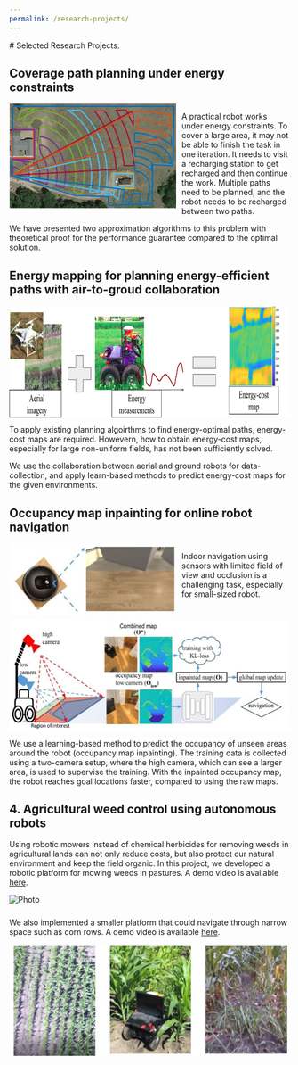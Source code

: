 ```yaml
---
permalink: /research-projects/
---
```


<p> </p>
# Selected Research Projects:

## Coverage path planning under energy constraints
<div style="overflow:auto">
  <img src="/images/multi-paths.jpg?raw=true" alt="Photo" style="float:left; margin-right: 10px; width: 300px; margin-bottom: 10px;">
  <p style="margin-left: 10px;">
  A practical robot works under energy constraints. To cover a large area, it may not be able to finish the task in one iteration. It needs to visit a recharging station to get recharged and then continue the work. Multiple paths need to be planned, and the robot needs to be recharged between two paths.</p>
</div>
We have presented two approximation algorithms to this problem with theoretical proof for the performance guarantee compared to the optimal solution.


## Energy mapping for planning energy-efficient paths with air-to-groud collaboration

<div class="container">
  <img src="/images/energy-mapping.jpg?raw=true" alt="Photo" height="200px" style="margin-bottom: 10px;">
</div>
To apply existing planning algoirthms to find energy-optimal paths, energy-cost maps are required. Howevern, how to obtain energy-cost maps, especially for large non-uniform fields, has not been sufficiently solved.

We use the collaboration between aerial and ground robots for data-collection, and apply learn-based methods to predict energy-cost maps for the given environments.

## Occupancy map inpainting for online robot navigation
<div style="overflow:auto">
  <img src="/images/indoor-nav.jpg?raw=true" alt="Photo" style="float:left; margin-right: 10px; width: 300px; margin-bottom: 10px;">
  <p style="margin-left: 10px;">
  Indoor navigation using sensors with limited field of view and occlusion is a challenging task, especially for small-sized robot.</p>
</div>

<div class="container">
  <img src="/images/occupancy-map-inpainting.jpg?raw=true" alt="Photo" height="200px" style="margin-bottom: 10px;">
</div>
We use a learning-based method to predict the occupancy of unseen areas around the robot (occupancy map inpainting). The training data is collected using a two-camera setup, where the high camera, which can see a larger area, is used to supervise the training. With the inpainted occupancy map, the robot reaches goal locations faster, compared to using the raw maps.

## 4. Agricultural weed control using autonomous robots
Using robotic mowers instead of chemical herbicides for removing weeds in agricultural lands can not only reduce costs, but also protect our natural environment and keep the field organic. In this project, we developed a robotic platform for mowing weeds in pastures. A demo video is available [here](https://www.youtube.com/watch?v=27WGiFynvvg).
<div class="container">
  <img src="/images/cowbot-in-pasture.jpg?raw=true" alt="Photo" height="100px" style="margin-bottom: 10px;">
</div>

We also implemented a smaller platform that could navigate through narrow space such as corn rows. A demo video is available [here](https://drive.google.com/file/d/1Ndo3ITq_g58ODMreXcUEOwgSdjZ0zH9u/view).
<div class="container">
  <img src="/images/corn-fields.jpg?raw=true" alt="Photo" height="200px" style="margin-bottom: 10px;">
</div>